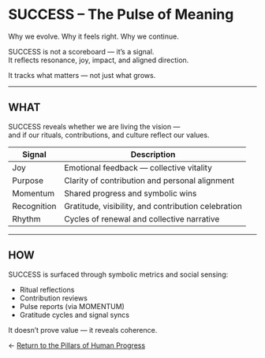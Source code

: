 # SUCCESS – The Pulse of Meaning

Why we evolve. Why it feels right. Why we continue.

SUCCESS is not a scoreboard — it’s a signal.  
It reflects resonance, joy, impact, and aligned direction.

It tracks what matters — not just what grows.

---

## WHAT

SUCCESS reveals whether we are living the vision —  
and if our rituals, contributions, and culture reflect our values.

| Signal         | Description                                           |
|----------------|-------------------------------------------------------|
| Joy            | Emotional feedback — collective vitality              |
| Purpose        | Clarity of contribution and personal alignment        |
| Momentum       | Shared progress and symbolic wins                     |
| Recognition    | Gratitude, visibility, and contribution celebration   |
| Rhythm         | Cycles of renewal and collective narrative            |

---

## HOW

SUCCESS is surfaced through symbolic metrics and social sensing:

- Ritual reflections
- Contribution reviews
- Pulse reports (via MOMENTUM)
- Gratitude cycles and signal syncs

It doesn’t prove value — it reveals coherence.

← [Return to the Pillars of Human Progress](../README.md#pillars)
